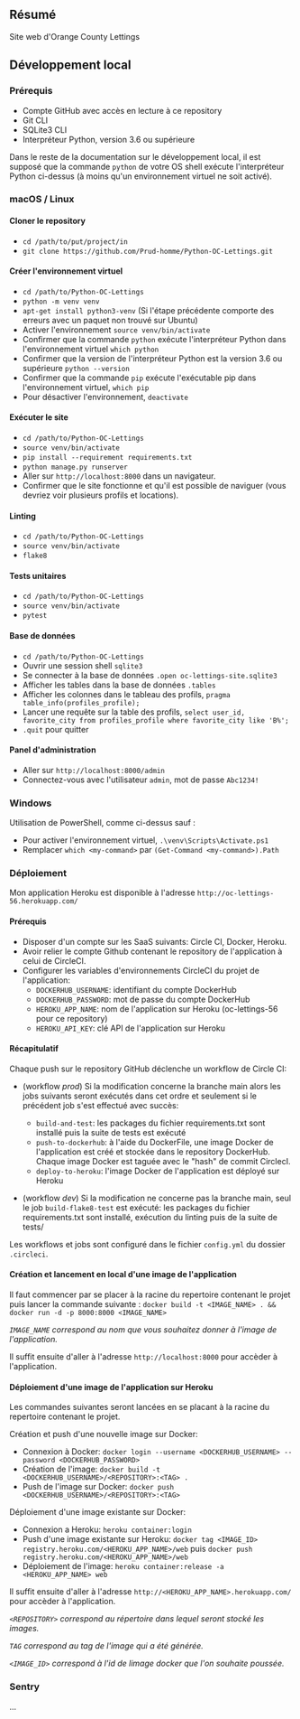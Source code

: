 ## Résumé

Site web d'Orange County Lettings

## Développement local

### Prérequis

- Compte GitHub avec accès en lecture à ce repository
- Git CLI
- SQLite3 CLI
- Interpréteur Python, version 3.6 ou supérieure

Dans le reste de la documentation sur le développement local, il est supposé que la commande `python` de votre OS shell exécute l'interpréteur Python ci-dessus (à moins qu'un environnement virtuel ne soit activé).

### macOS / Linux

#### Cloner le repository

- `cd /path/to/put/project/in`
- `git clone https://github.com/Prud-homme/Python-OC-Lettings.git`

#### Créer l'environnement virtuel

- `cd /path/to/Python-OC-Lettings`
- `python -m venv venv`
- `apt-get install python3-venv` (Si l'étape précédente comporte des erreurs avec un paquet non trouvé sur Ubuntu)
- Activer l'environnement `source venv/bin/activate`
- Confirmer que la commande `python` exécute l'interpréteur Python dans l'environnement virtuel
`which python`
- Confirmer que la version de l'interpréteur Python est la version 3.6 ou supérieure `python --version`
- Confirmer que la commande `pip` exécute l'exécutable pip dans l'environnement virtuel, `which pip`
- Pour désactiver l'environnement, `deactivate`

#### Exécuter le site

- `cd /path/to/Python-OC-Lettings`
- `source venv/bin/activate`
- `pip install --requirement requirements.txt`
- `python manage.py runserver`
- Aller sur `http://localhost:8000` dans un navigateur.
- Confirmer que le site fonctionne et qu'il est possible de naviguer (vous devriez voir plusieurs profils et locations).

#### Linting

- `cd /path/to/Python-OC-Lettings`
- `source venv/bin/activate`
- `flake8`

#### Tests unitaires

- `cd /path/to/Python-OC-Lettings`
- `source venv/bin/activate`
- `pytest`

#### Base de données

- `cd /path/to/Python-OC-Lettings`
- Ouvrir une session shell `sqlite3`
- Se connecter à la base de données `.open oc-lettings-site.sqlite3`
- Afficher les tables dans la base de données `.tables`
- Afficher les colonnes dans le tableau des profils, `pragma table_info(profiles_profile);`
- Lancer une requête sur la table des profils, `select user_id, favorite_city from
  profiles_profile where favorite_city like 'B%';`
- `.quit` pour quitter

#### Panel d'administration

- Aller sur `http://localhost:8000/admin`
- Connectez-vous avec l'utilisateur `admin`, mot de passe `Abc1234!`

### Windows

Utilisation de PowerShell, comme ci-dessus sauf :

- Pour activer l'environnement virtuel, `.\venv\Scripts\Activate.ps1` 
- Remplacer `which <my-command>` par `(Get-Command <my-command>).Path`

### Déploiement

Mon application Heroku est disponible à l'adresse `http://oc-lettings-56.herokuapp.com/`

#### Prérequis

- Disposer d'un compte sur les SaaS suivants: Circle CI, Docker, Heroku.
- Avoir relier le compte Github contenant le repository de l'application à celui de CircleCI.
- Configurer les variables d'environnements CircleCI du projet de l'application:
  - `DOCKERHUB_USERNAME`: identifiant du compte DockerHub
  - `DOCKERHUB_PASSWORD`: mot de passe du compte DockerHub
  - `HEROKU_APP_NAME`: nom de l'application sur Heroku (oc-lettings-56 pour ce repository)
  - `HEROKU_API_KEY`: clé API de l'application sur Heroku

#### Récapitulatif
Chaque push sur le repository GitHub déclenche un workflow de Circle CI:

- (workflow *prod*) Si la modification concerne la branche main alors les jobs suivants seront exécutés dans cet ordre et seulement si le précédent job s'est effectué avec succès:
  - `build-and-test`: les packages du fichier requirements.txt sont installé puis la suite de tests est exécuté
  - `push-to-dockerhub`: à l'aide du DockerFile, une image Docker de l'application est créé et stockée dans le repository DockerHub. Chaque image Docker est taguée avec le "hash" de commit CirclecI. 
  - `deploy-to-heroku`: l'image Docker de l'application est déployé sur Heroku

- (workflow *dev*) Si la modification ne concerne pas la branche main, seul le job `build-flake8-test` est exécuté: les packages du fichier requirements.txt sont installé, exécution du linting puis de la suite de tests/

Les workflows et jobs sont configuré dans le fichier `config.yml` du dossier `.circleci`.

#### Création et lancement en local d'une image de l'application

Il faut commencer par se placer à la racine du repertoire contenant le projet puis lancer la commande suivante : `docker build -t <IMAGE_NAME> . && docker run -d -p 8000:8000 <IMAGE_NAME>`

*`IMAGE_NAME` correspond au nom que vous souhaitez donner à l'image de l'application.*

Il suffit ensuite d'aller à l'adresse `http://localhost:8000` pour accèder à l'application.

#### Déploiement d'une image de l'application sur Heroku

Les commandes suivantes seront lancées en se placant à la racine du repertoire contenant le projet.

Création et push d'une nouvelle image sur Docker:

- Connexion à Docker: `docker login --username <DOCKERHUB_USERNAME> --password <DOCKERHUB_PASSWORD>`
- Création de l'image: `docker build -t <DOCKERHUB_USERNAME>/<REPOSITORY>:<TAG> .`
- Push de l'image sur Docker: `docker push <DOCKERHUB_USERNAME>/<REPOSITORY>:<TAG>`

Déploiement d'une image existante sur Docker:

- Connexion a Heroku: `heroku container:login`
- Push d'une image existante sur Heroku: `docker tag <IMAGE_ID> registry.heroku.com/<HEROKU_APP_NAME>/web` puis `docker push registry.heroku.com/<HEROKU_APP_NAME>/web`
- Déploiement de l'image: `heroku container:release -a <HEROKU_APP_NAME> web`

Il suffit ensuite d'aller à l'adresse `http://<HEROKU_APP_NAME>.herokuapp.com/` pour accèder à l'application.

*`<REPOSITORY>` correspond au répertoire dans lequel seront stocké les images.*

*`TAG` correspond au tag de l'image qui a été générée.*

*`<IMAGE_ID>` correspond à l'id de limage docker que l'on souhaite poussée.*

### Sentry

...
